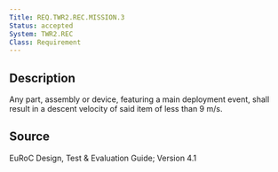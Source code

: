 ```yaml
---
Title: REQ.TWR2.REC.MISSION.3
Status: accepted
System: TWR2.REC
Class: Requirement
---
```


## Description

Any part, assembly or device, featuring a main deployment event, shall result in a descent velocity of said item of less than 9 m/s.

## Source

EuRoC Design, Test & Evaluation Guide; Version 4.1
